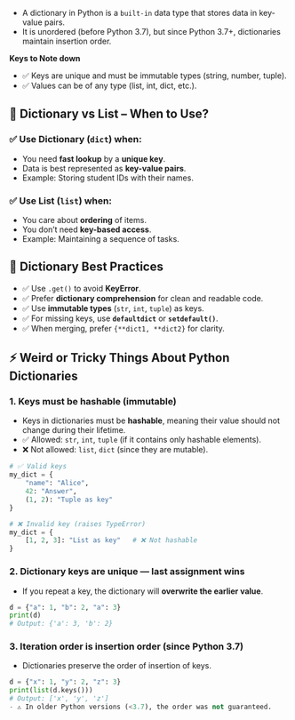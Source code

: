 - A dictionary in Python is a `built-in` data type that stores data in key-value pairs.
- It is unordered (before Python 3.7), but since Python 3.7+, dictionaries maintain insertion order.

**Keys to Note down**
- ✅ Keys are unique and must be immutable types (string, number, tuple).
- ✅ Values can be of any type (list, int, dict, etc.).



## 📌 Dictionary vs List – When to Use?

### ✅ Use **Dictionary (`dict`)** when:
- You need **fast lookup** by a **unique key**.  
- Data is best represented as **key-value pairs**.  
- Example: Storing student IDs with their names.

### ✅ Use **List (`list`)** when:
- You care about **ordering** of items.  
- You don’t need **key-based access**.  
- Example: Maintaining a sequence of tasks.

## 📌 Dictionary Best Practices

- ✅ Use `.get()` to avoid **KeyError**.  
- ✅ Prefer **dictionary comprehension** for clean and readable code.  
- ✅ Use **immutable types** (`str`, `int`, `tuple`) as keys.  
- ✅ For missing keys, use **`defaultdict`** or **`setdefault()`**.  
- ✅ When merging, prefer `{**dict1, **dict2}` for clarity.

## ⚡ Weird or Tricky Things About Python Dictionaries

### 1. Keys must be **hashable (immutable)**
- Keys in dictionaries must be **hashable**, meaning their value should not change during their lifetime.  
- ✅ Allowed: `str`, `int`, `tuple` (if it contains only hashable elements).  
- ❌ Not allowed: `list`, `dict` (since they are mutable).  

```python
# ✅ Valid keys
my_dict = {
    "name": "Alice",
    42: "Answer",
    (1, 2): "Tuple as key"
}

# ❌ Invalid key (raises TypeError)
my_dict = {
    [1, 2, 3]: "List as key"   # ❌ Not hashable
}
```
### 2. Dictionary keys are **unique — last assignment wins**
- If you repeat a key, the dictionary will **overwrite the earlier value**.  

```python
d = {"a": 1, "b": 2, "a": 3}
print(d)  
# Output: {'a': 3, 'b': 2}
```

### 3. Iteration order is **insertion order** (since Python 3.7)
- Dictionaries preserve the order of insertion of keys.  

```python
d = {"x": 1, "y": 2, "z": 3}
print(list(d.keys()))   
# Output: ['x', 'y', 'z']
- ⚠️ In older Python versions (<3.7), the order was not guaranteed.


